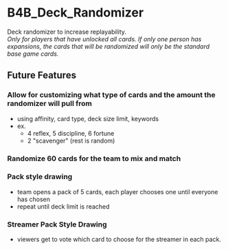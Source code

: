 ﻿# B4B_Deck_Randomizer
Deck randomizer to increase replayability.</br>
*Only for players that have unlocked all cards. If only one person has expansions, the cards that will be randomized will only be the standard base game cards.*

## Future Features
### Allow for customizing what type of cards and the amount the randomizer will pull from
- using affinity, card type, deck size limit, keywords</br>
- ex.</br>
  - 4 reflex, 5 discipline, 6 fortune
  - 2 "scavenger" (rest is random)



### Randomize 60 cards for the team to mix and match

### Pack style drawing
- team opens a pack of 5 cards, each player chooses one until everyone has chosen
- repeat until deck limit is reached

### Streamer Pack Style Drawing
- viewers get to vote which card to choose for the streamer in each pack.
